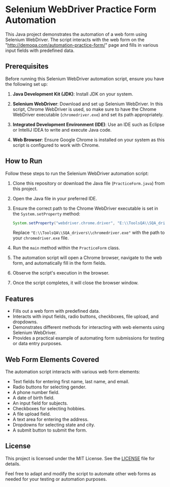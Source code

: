 # Selenium WebDriver Practice Form Automation

This Java project demonstrates the automation of a web form using Selenium WebDriver. The script interacts with the web form on the "http://demoqa.com/automation-practice-form/" page and fills in various input fields with predefined data.

## Prerequisites

Before running this Selenium WebDriver automation script, ensure you have the following set up:

1. **Java Development Kit (JDK)**: Install JDK on your system.

2. **Selenium WebDriver**: Download and set up Selenium WebDriver. In this script, Chrome WebDriver is used, so make sure to have the Chrome WebDriver executable (`chromedriver.exe`) and set its path appropriately.

3. **Integrated Development Environment (IDE)**: Use an IDE such as Eclipse or IntelliJ IDEA to write and execute Java code.

4. **Web Browser**: Ensure Google Chrome is installed on your system as this script is configured to work with Chrome.

## How to Run

Follow these steps to run the Selenium WebDriver automation script:

1. Clone this repository or download the Java file (`PracticeForm.java`) from this project.

2. Open the Java file in your preferred IDE.

3. Ensure the correct path to the Chrome WebDriver executable is set in the `System.setProperty` method:

   ```java
   System.setProperty("webdriver.chrome.driver", "E:\\ToolsQA\\SQA_drivers\\chromedriver.exe");
   ```

   Replace `"E:\\ToolsQA\\SQA_drivers\\chromedriver.exe"` with the path to your `chromedriver.exe` file.

4. Run the `main` method within the `PracticeForm` class.

5. The automation script will open a Chrome browser, navigate to the web form, and automatically fill in the form fields.

6. Observe the script's execution in the browser.

7. Once the script completes, it will close the browser window.

## Features

- Fills out a web form with predefined data.
- Interacts with input fields, radio buttons, checkboxes, file upload, and dropdowns.
- Demonstrates different methods for interacting with web elements using Selenium WebDriver.
- Provides a practical example of automating form submissions for testing or data entry purposes.

## Web Form Elements Covered

The automation script interacts with various web form elements:

- Text fields for entering first name, last name, and email.
- Radio buttons for selecting gender.
- A phone number field.
- A date of birth field.
- An input field for subjects.
- Checkboxes for selecting hobbies.
- A file upload field.
- A text area for entering the address.
- Dropdowns for selecting state and city.
- A submit button to submit the form.

## License

This project is licensed under the MIT License. See the [LICENSE](LICENSE) file for details.

Feel free to adapt and modify the script to automate other web forms as needed for your testing or automation purposes.
